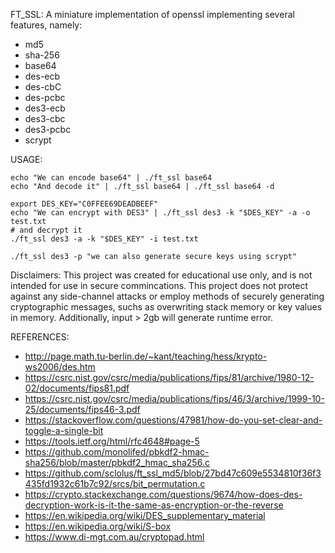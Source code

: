 FT_SSL:
A miniature implementation of openssl implementing several features, namely:
- md5
- sha-256
- base64
- des-ecb
- des-cbC
- des-pcbc
- des3-ecb
- des3-cbc
- des3-pcbc
- scrypt

USAGE:
```
echo "We can encode base64" | ./ft_ssl base64
echo "And decode it" | ./ft_ssl base64 | ./ft_ssl base64 -d

export DES_KEY="C0FFEE69DEADBEEF"
echo "We can encrypt with DES3" | ./ft_ssl des3 -k "$DES_KEY" -a -o test.txt
# and decrypt it
./ft_ssl des3 -a -k "$DES_KEY" -i test.txt

./ft_ssl des3 -p "we can also generate secure keys using scrypt"
```

Disclaimers:
This project was created for educational use only, and is not intended for use in secure commincations. This project does not protect against any side-channel attacks or employ methods of securely generating cryptographic messages, suchs as overwriting stack memory or key values in memory. Additionally, input > 2gb will generate runtime error.

REFERENCES:

- http://page.math.tu-berlin.de/~kant/teaching/hess/krypto-ws2006/des.htm
- https://csrc.nist.gov/csrc/media/publications/fips/81/archive/1980-12-02/documents/fips81.pdf
- https://csrc.nist.gov/csrc/media/publications/fips/46/3/archive/1999-10-25/documents/fips46-3.pdf
- https://stackoverflow.com/questions/47981/how-do-you-set-clear-and-toggle-a-single-bit
- https://tools.ietf.org/html/rfc4648#page-5
- https://github.com/monolifed/pbkdf2-hmac-sha256/blob/master/pbkdf2_hmac_sha256.c
- https://github.com/sclolus/ft_ssl_md5/blob/27bd47c609e5534810f36f3435fd1932c61b7c92/srcs/bit_permutation.c
- https://crypto.stackexchange.com/questions/9674/how-does-des-decryption-work-is-it-the-same-as-encryption-or-the-reverse
- https://en.wikipedia.org/wiki/DES_supplementary_material
- https://en.wikipedia.org/wiki/S-box
- https://www.di-mgt.com.au/cryptopad.html
